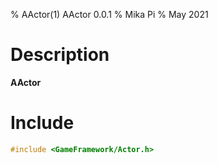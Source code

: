 % AActor(1) AActor 0.0.1
% Mika Pi
% May 2021

# Description

**AActor**

# Include

```c++
#include <GameFramework/Actor.h>
```
